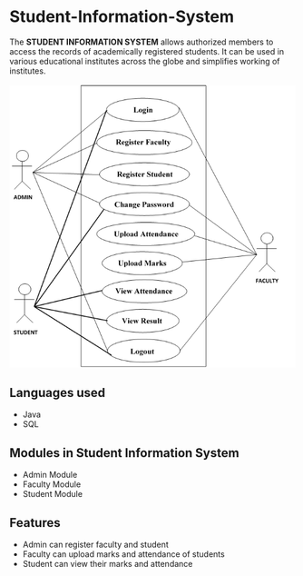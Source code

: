 # Student-Information-System
The <b>STUDENT INFORMATION SYSTEM</b> allows authorized members to access the records of academically registered students. It can be used in various educational institutes across the globe and simplifies working of institutes.
<br><br>
![](images/UseCase_dig.png)
## Languages used
<ul>
  <li>Java</li>
  <li>SQL</li>
</ul>

## Modules in Student Information System
- Admin Module
- Faculty Module
- Student Module

## Features
- Admin can register faculty and student
- Faculty can upload marks and attendance of students
- Student can view their marks and attendance
